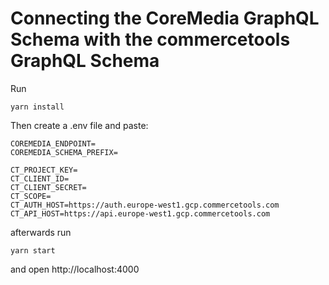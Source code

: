 # Connecting the CoreMedia GraphQL Schema with the commercetools GraphQL Schema
Run 
```shell
yarn install
```
Then create a .env file and paste:

```shell
COREMEDIA_ENDPOINT=
COREMEDIA_SCHEMA_PREFIX=

CT_PROJECT_KEY=
CT_CLIENT_ID=
CT_CLIENT_SECRET=
CT_SCOPE=
CT_AUTH_HOST=https://auth.europe-west1.gcp.commercetools.com
CT_API_HOST=https://api.europe-west1.gcp.commercetools.com
```

afterwards run
```shell
yarn start
```
and open http://localhost:4000
